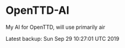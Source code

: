 # OpenTTD-AI
My AI for OpenTTD, will use primarily air

Latest backup: Sun Sep 29 10:27:01 UTC 2019
